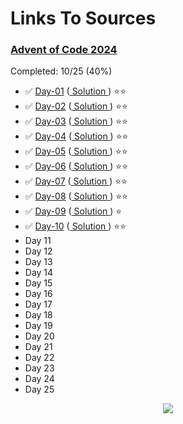 # Links To Sources

### [Advent of Code 2024](https://adventofcode.com/2024) 
Completed: 10/25 (40%)

- ✅ [Day-01](https://adventofcode.com/2024/day/1) ([ Solution ](day-01.py)) ⭐⭐
- ✅ [Day-02](https://adventofcode.com/2024/day/2) ([ Solution ](day-02.py)) ⭐⭐
- ✅ [Day-03](https://adventofcode.com/2024/day/3) ([ Solution ](day-03.py)) ⭐⭐
- ✅ [Day-04](https://adventofcode.com/2024/day/4) ([ Solution ](day-04.py)) ⭐⭐
- ✅ [Day-05](https://adventofcode.com/2024/day/5) ([ Solution ](day-05.py)) ⭐⭐
- ✅ [Day-06](https://adventofcode.com/2024/day/6) ([ Solution ](day-06.py)) ⭐⭐
- ✅ [Day-07](https://adventofcode.com/2024/day/7) ([ Solution ](day-07.py)) ⭐⭐
- ✅ [Day-08](https://adventofcode.com/2024/day/8) ([ Solution ](day-08.py)) ⭐⭐
- ✅ [Day-09](https://adventofcode.com/2024/day/9) ([ Solution ](day-09.py)) ⭐
- ✅ [Day-10](https://adventofcode.com/2024/day/10) ([ Solution ](day-10.py)) ⭐⭐
-   Day 11
-   Day 12
-   Day 13
-   Day 14
-   Day 15
-   Day 16
-   Day 17
-   Day 18
-   Day 19
-   Day 20
-   Day 21
-   Day 22
-   Day 23
-   Day 24
-   Day 25

<div align="center">
  <img src="https://i.ibb.co/9p2y4G0/adventofcode-2024.png"/>
</div>
